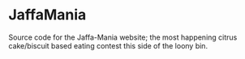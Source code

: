 # JaffaMania
Source code for the Jaffa-Mania website; the most happening citrus cake/biscuit based eating contest this side of the loony bin.
